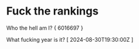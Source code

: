 # Fuck the rankings

Who the hell am I?
{ 6016697 }

What fucking year is it?
[ 2024-08-30T19:30:00Z ]
